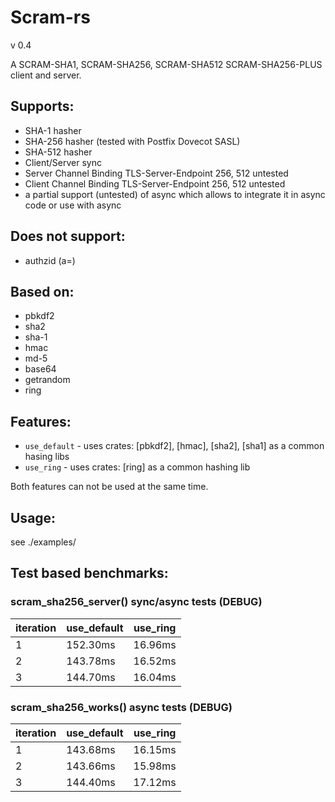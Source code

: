 # Scram-rs

v 0.4

A SCRAM-SHA1, SCRAM-SHA256, SCRAM-SHA512 SCRAM-SHA256-PLUS client and server.  

## Supports:  
- SHA-1 hasher
- SHA-256 hasher (tested with Postfix Dovecot SASL)
- SHA-512 hasher
- Client/Server sync
- Server Channel Binding TLS-Server-Endpoint 256, 512 untested
- Client Channel Binding TLS-Server-Endpoint 256, 512 untested
- a partial support (untested) of async which allows to integrate it in async code
  or use with async

## Does not support:
- authzid (a=)

## Based on:  
- pbkdf2
- sha2 
- sha-1
- hmac
- md-5
- base64
- getrandom
- ring

## Features:
- `use_default` - uses crates: [pbkdf2], [hmac], [sha2], [sha1] as a common hasing libs
- `use_ring` - uses crates: [ring] as a common hashing lib

Both features can not be used at the same time.

## Usage:  

see ./examples/

## Test based benchmarks:

### scram_sha256_server() sync/async tests (DEBUG)

| iteration | use_default | use_ring |
|-----------|-------------|----------|
| 1         | 152.30ms    | 16.96ms  |
| 2         | 143.78ms    | 16.52ms  |
| 3         | 144.70ms    | 16.04ms  |


### scram_sha256_works() async tests (DEBUG)

| iteration | use_default | use_ring |
|-----------|-------------|----------|
| 1         | 143.68ms    | 16.15ms  |
| 2         | 143.66ms    | 15.98ms  |
| 3         | 144.40ms    | 17.12ms  |



